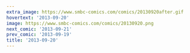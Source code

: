```yaml
---
extra_image: https://www.smbc-comics.com/comics/20130920after.gif
hovertext: '2013-09-20'
image: https://www.smbc-comics.com/comics/20130920.png
next_comic: '2013-09-21'
prev_comic: '2013-09-19'
title: '2013-09-20'
---
```


